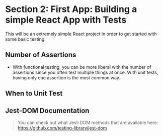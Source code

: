 # Section 2: First App: Building a simple React App with Tests

This will be an extremely simple React project in order to get started with some basic testing.

## Number of Assertions
- With functional testing, you can be more liberal with the number of assertions since you often test multiple things at once. With unit tests, having only one assertion is the most common way.

## When to Unit Test

## Jest-DOM Documentation

> You can check out what Jest-DOM methods that are available here: https://github.com/testing-library/jest-dom
